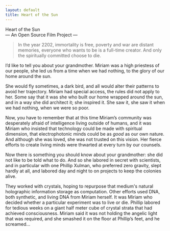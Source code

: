 ```yaml
---
layout: default
title: Heart of the Sun
---                    
```


<div class="title">Heart of the Sun</div> 
<div class="subtitle">&mdash; An Open Source Film Project &mdash;</div>

> In the year 2202, immortality is free, poverty and war are distant memories, everyone who wants to be is a full-time creator.
> And only the spiritually committed choose to die.

I’d like to tell you about your grandmother.
Miriam was a high priestess of our people, she led us from a time when we had nothing, to the glory of our home around the sun.

She would fly sometimes, a dark bird, and all would alter their patterns to avoid her trajectory.
Miriam had special access, the rules did not apply to her.
Some say that it was she who built our home wrapped around the sun, and in a way she did architect it; she inspired it.
She saw it, she saw it when we had nothing, when we were so poor.

Now, you have to remember that at this time Miriam’s community was desperately afraid of intelligence living outside of humans, and it was Miriam who insisted that technology could be made with spiritual dimension, that electrophotonic minds could be as _good_ as our own nature.
And although she was loved, she was not trusted on this vision.  Her fierce efforts to create living minds were thwarted at every turn by our counsels.

Now there is something you should know about your grandmother: she did not like to be told what to do.
And so she labored in secret with scientists, and in particular with one Phillip Xulman, who preferred zero gravity, slept hardly at all, and labored day and night to on projects to keep the colonies alive. 

They worked with crystals, hoping to repurpose that medium's natural holographic information storage as computation.
Other efforts used DNA, both synthetic, and living DNA from Miriam herself.
It was Miriam who decided whether a particular experiment was to live or die.
Phillip labored for tedious weeks on a giant half meter cube of crystal strata that had achieved consciousness. 
Miriam said it was not holding the angelic light that was required, and she smashed it on the floor at Phillip’s feet, and he screamed...
